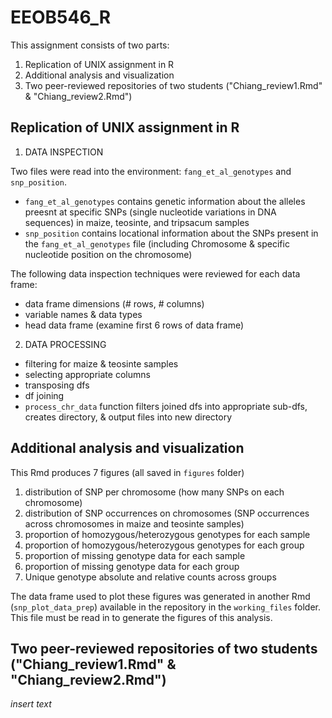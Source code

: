 # EEOB546_R

This assignment consists of two parts: 
1. Replication of UNIX assignment in R
2. Additional analysis and visualization
3. Two peer-reviewed repositories of two students ("Chiang_review1.Rmd" & "Chiang_review2.Rmd")


## Replication of UNIX assignment in R

1. DATA INSPECTION

Two files were read into the environment: `fang_et_al_genotypes` and `snp_position`. 
- `fang_et_al_genotypes` contains genetic information about the alleles preesnt at specific SNPs (single nucleotide variations in DNA sequences) in maize, teosinte, and tripsacum samples
- `snp_position` contains locational information about the SNPs present in the `fang_et_al_genotypes` file (including Chromosome & specific nucleotide position on the chromosome)

The following data inspection techniques were reviewed for each data frame:
- data frame dimensions (# rows, # columns)
- variable names & data types
- head data frame (examine first 6 rows of data frame)

2. DATA PROCESSING
- filtering for maize & teosinte samples
- selecting appropriate columns
- transposing dfs
- df joining 
- `process_chr_data` function filters joined dfs into appropriate sub-dfs, creates directory, & output files into new directory


## Additional analysis and visualization

This Rmd produces 7 figures (all saved in `figures` folder)
1. distribution of SNP per chromosome (how many SNPs on each chromosome)
2. distribution of SNP occurrences on chromosomes (SNP occurrences across chromosomes in maize and teosinte samples)
3. proportion of homozygous/heterozygous genotypes for each sample 
4. proportion of homozygous/heterozygous genotypes for each group
5. proportion of missing genotype data for each sample
6. proportion of missing genotype data for each group
7. Unique genotype absolute and relative counts across groups

The data frame used to plot these figures was generated in another Rmd (`snp_plot_data_prep`) available in the repository in the `working_files` folder. This file must be read in to generate the figures of this analysis. 


## Two peer-reviewed repositories of two students ("Chiang_review1.Rmd" & "Chiang_review2.Rmd")

*insert text*